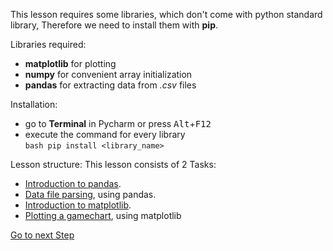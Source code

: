 

This lesson requires some libraries, which don't come with python standard library,
Therefore we need to install them with **pip**.

Libraries required: 
- **matplotlib** for plotting
- **numpy** for convenient array initialization
- **pandas** for extracting data from *.csv* files


Installation:
- go to **Terminal** in Pycharm or press <kbd>Alt</kbd>+<kbd>F12</kbd>
- execute the command for every library <br> ```bash pip install <library_name>```


Lesson structure:
This lesson consists of 2 Tasks:
- <a href="course://lesson1/Introduction to pandas/main.py">Introduction to pandas</a>.
- <a href="course://lesson1/ParsingData/task.py">Data file parsing</a>, using pandas.
- <a href="course://lesson1/Introduction to matplotlib/main.py">Introduction to matplotlib</a>.
- <a href="course://lesson1/Plotting gamechart/main.py">Plotting a gamechart</a>, using matplotlib

<a href="course://lesson1/Parsing data/task.py"> Go to next Step</a>